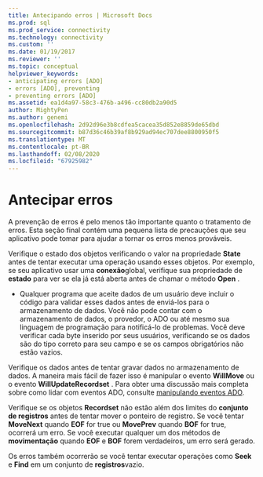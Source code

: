 ```yaml
---
title: Antecipando erros | Microsoft Docs
ms.prod: sql
ms.prod_service: connectivity
ms.technology: connectivity
ms.custom: ''
ms.date: 01/19/2017
ms.reviewer: ''
ms.topic: conceptual
helpviewer_keywords:
- anticipating errors [ADO]
- errors [ADO], preventing
- preventing errors [ADO]
ms.assetid: ea1d4a97-58c3-476b-a496-cc80db2a90d5
author: MightyPen
ms.author: genemi
ms.openlocfilehash: 2d92d96e3b8cdfea5cacea35d852e8859de65dbd
ms.sourcegitcommit: b87d36c46b39af8b929ad94ec707dee8800950f5
ms.translationtype: MT
ms.contentlocale: pt-BR
ms.lasthandoff: 02/08/2020
ms.locfileid: "67925982"
---
```

# <a name="anticipating-errors"></a>Antecipar erros
A prevenção de erros é pelo menos tão importante quanto o tratamento de erros. Esta seção final contém uma pequena lista de precauções que seu aplicativo pode tomar para ajudar a tornar os erros menos prováveis.  
  
 Verifique o estado dos objetos verificando o valor na propriedade **State** antes de tentar executar uma operação usando esses objetos. Por exemplo, se seu aplicativo usar uma **conexão**global, verifique sua propriedade de **estado** para ver se ela já está aberta antes de chamar o método **Open** .  
  
-   Qualquer programa que aceite dados de um usuário deve incluir o código para validar esses dados antes de enviá-los para o armazenamento de dados. Você não pode contar com o armazenamento de dados, o provedor, o ADO ou até mesmo sua linguagem de programação para notificá-lo de problemas. Você deve verificar cada byte inserido por seus usuários, verificando se os dados são do tipo correto para seu campo e se os campos obrigatórios não estão vazios.  
  
 Verifique os dados antes de tentar gravar dados no armazenamento de dados. A maneira mais fácil de fazer isso é manipular o evento **WillMove** ou o evento **WillUpdateRecordset** . Para obter uma discussão mais completa sobre como lidar com eventos ADO, consulte [manipulando eventos ADO](../../../ado/guide/data/handling-ado-events.md).  
  
 Verifique se os objetos **Recordset** não estão além dos limites do **conjunto de registros** antes de tentar mover o ponteiro de registro. Se você tentar **MoveNext** quando **EOF** for true ou **MovePrev** quando **BOF** for true, ocorrerá um erro. Se você executar qualquer um dos métodos de **movimentação** quando **EOF** e **BOF** forem verdadeiros, um erro será gerado.  
  
 Os erros também ocorrerão se você tentar executar operações como **Seek** e **Find** em um conjunto de **registros**vazio.
